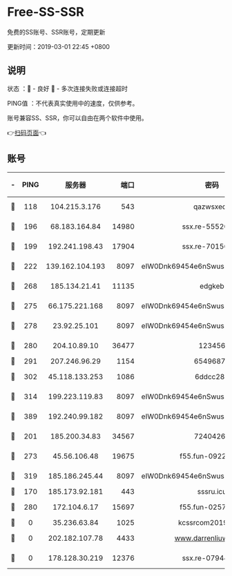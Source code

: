 # Free-SS-SSR

免费的SS账号、SSR账号，定期更新

更新时间：2019-03-01 22:45 +0800

## 说明

状态     ：🙂 - 良好 🙁 - 多次连接失败或连接超时

PING值   ：不代表真实使用中的速度，仅供参考。

账号兼容SS、SSR，你可以自由在两个软件中使用。

👉[扫码页面](https://liesauer.github.io/free-ss-ssr.github.io/)👈

## 账号

|-|PING|服务器|端口|密码|加密方式|区域|
|:----:|:----:|:-----:|-----:|:----:|:----:|:----:|
|🙂|118|104.215.3.176|543|qazwsxedc|aes-256-gcm|JP|
|🙂|196|68.183.164.84|14980|ssx.re-55520549|aes-256-cfb|US|
|🙂|199|192.241.198.43|17904|ssx.re-70156249|aes-256-cfb|US|
|🙂|222|139.162.104.193|8097|eIW0Dnk69454e6nSwuspv9DmS201tQ0D|aes-256-cfb|JP|
|🙂|268|185.134.21.41|11135|edgkeb|aes-256-cfb|GB|
|🙂|275|66.175.221.168|8097|eIW0Dnk69454e6nSwuspv9DmS201tQ0D|aes-256-cfb|US|
|🙂|278|23.92.25.101|8097|eIW0Dnk69454e6nSwuspv9DmS201tQ0D|aes-256-cfb|US|
|🙂|280|204.10.89.10|36477|123456|aes-256-cfb|US|
|🙂|291|207.246.96.29|1154|65496879|chacha20|US|
|🙂|302|45.118.133.253|1086|6ddcc286|aes-256-cfb|SG|
|🙂|314|199.223.119.83|8097|eIW0Dnk69454e6nSwuspv9DmS201tQ0D|aes-256-cfb|US|
|🙂|389|192.240.99.182|8097|eIW0Dnk69454e6nSwuspv9DmS201tQ0D|aes-256-cfb|US|
|🙂|201|185.200.34.83|34567|72404265|aes-256-cfb|US|
|🙂|273|45.56.106.48|19675|f55.fun-09223819|aes-256-cfb|US|
|🙂|319|185.186.245.44|8097|eIW0Dnk69454e6nSwuspv9DmS201tQ0D|aes-256-cfb|NL|
|🙁|170|185.173.92.181|443|sssru.icu|rc4-md5|RU|
|🙁|280|172.104.6.17|15697|f55.fun-02577821|aes-256-cfb|US|
|🙁|0|35.236.63.84|1025|kcssrcom20190301|rc4-md5|US|
|🙁|0|202.182.107.78|4433|www.darrenliuwei.com|aes-256-cfb|JP|
|🙁|0|178.128.30.219|12376|ssx.re-07944813|aes-256-cfb|SG|
